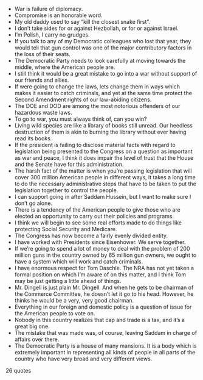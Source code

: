  - War is failure of diplomacy.
 - Compromise is an honorable word.
 - My old daddy used to say “kill the closest snake first”.
 - I don’t take sides for or against Hezbollah, or for or against Israel.
 - I’m Polish, I carry no grudges.
 - If you talk to any of my Democratic colleagues who lost that year, they would tell that gun control was one of the major contributory factors in the loss of their seats.
 - The Democratic Party needs to look carefully at moving towards the middle, where the American people are.
 - I still think it would be a great mistake to go into a war without support of our friends and allies.
 - If were going to change the laws, lets change them in ways which makes it easier to catch criminals, and yet at the same time protect the Second Amendment rights of our law-abiding citizens.
 - The DOE and DOD are among the most notorious offenders of our hazardous waste laws.
 - To go to war, you must always think of, can you win?
 - Living wild species are like a library of books still unread. Our heedless destruction of them is akin to burning the library without ever having read its books.
 - If the president is failing to disclose material facts with regard to legislation being presented to the Congress on a question as important as war and peace, I think it does impair the level of trust that the House and the Senate have for this administration.
 - The harsh fact of the matter is when you’re passing legislation that will cover 300 million American people in different ways, it takes a long time to do the necessary administrative steps that have to be taken to put the legislation together to control the people.
 - I can support going in after Saddam Hussein, but I want to make sure I don’t go alone.
 - There is a tendency of the American people to give those who are elected an opportunity to carry out their policies and programs.
 - I think we will begin to see some real efforts made to do things like protecting Social Security and Medicare.
 - The Congress has now become a fairly evenly divided entity.
 - I have worked with Presidents since Eisenhower. We serve together.
 - If we’re going to spend a lot of money to deal with the problem of 200 million guns in the country owned by 65 million gun owners, we ought to have a system which will work and catch criminals.
 - I have enormous respect for Tom Daschle. The NRA has not yet taken a formal position on which I’m aware of on this matter, and I think Tom may be just getting a little ahead of things.
 - Mr. Dingell is just plain Mr. Dingell. And when he gets to be chairman of the Commerce Committee, he doesn’t let it go to his head. However, he thinks he would be a very, very good chairman.
 - Everything in our foreign and domestic policy is a question of issue for the American people to vote on.
 - Nobody in this country realizes that cap and trade is a tax, and it’s a great big one.
 - The mistake that was made was, of course, leaving Saddam in charge of affairs over there.
 - The Democratic Party is a house of many mansions. It is a body which is extremely important in representing all kinds of people in all parts of the country who have very broad and very different views.

26 quotes